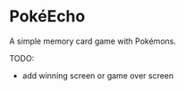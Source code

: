 # PokéEcho

A simple memory card game with Pokémons.

TODO:

- add winning screen or game over screen
